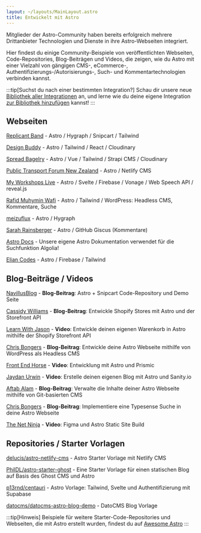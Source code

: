 ```yaml
---
layout: ~/layouts/MainLayout.astro
title: Entwickelt mit Astro
---
```


Mitglieder der Astro-Community haben bereits erfolgreich mehrere Drittanbieter Technologien und Dienste in ihre Astro-Webseiten integriert.

Hier findest du einige Community-Beispiele von veröffentlichten Webseiten, Code-Repositories, Blog-Beiträgen und Videos, die zeigen, wie du Astro mit einer Vielzahl von gängigen CMS-, eCommerce-, Authentifizierungs-/Autorisierungs-, Such- und Kommentartechnologien verbinden kannst.

:::tip[Suchst du nach einer bestimmten Integration?]
Schau dir unsere neue [Bibliothek aller Integrationen](https://astro.build/integrations/) an, und lerne wie du deine eigene Integration [zur Bibliothek hinzufügen](/de/guides/publish-to-npm/#integrations-library) kannst!
:::


## Webseiten

[Replicant Band](https://replicant.band/) - Astro / Hygraph / Snipcart / Tailwind

[Design Buddy](https://design-buddy.netlify.app/) - Astro / Tailwind / React / Cloudinary

[Spread Bagelry](https://spreadbagelry.com/) - Astro / Vue / Tailwind / Strapi CMS / Cloudinary

[Public Transport Forum New Zealand](https://publictransportforum.nz/articles) - Astro / Netlify CMS

[My Workshops Live](https://myworkshops.live/) - Astro / Svelte / Firebase / Vonage / Web Speech API / reveal.js

[Rafid Muhymin Wafi](https://softhardsystem.com/) -  Astro / Tailwind / WordPress: Headless CMS, Kommentare, Suche

[meizuflux](https://meizuflux.com/) - Astro / Hygraph

[Sarah Rainsberger](https://www.rainsberger.ca/) - Astro / GitHub Giscus (Kommentare)

[Astro Docs](https://github.com/withastro/docs) - Unsere eigene Astro Dokumentation verwendet für die Suchfunktion Algolia!

[Elian Codes](https://www.elian.codes/) - Astro / Firebase / Tailwind


## Blog-Beiträge / Videos

[NavillusBlog](https://navillus.dev/blog/astro-plus-snipcart) - **Blog-Beitrag**: Astro + Snipcart Code-Repository und Demo Seite

[Cassidy Williams](https://www.netlify.com/blog/2021/07/23/build-a-modern-shopping-site-with-astro-and-serverless-functions/) - **Blog-Beitrag**: Entwickle Shopify Stores mit Astro und der Storefront API

[Learn With Jason](https://youtube.com/watch?v=FJOJmKFngLI) - **Video**: Entwickle deinen eigenen Warenkorb in Astro mithilfe der Shopify Storefront API

[Chris Bongers](https://blog.openreplay.com/building-an-astro-website-with-wordpress-as-a-headless-cms) - **Blog-Beitrag**: Entwickle deine Astro Webseite mithilfe von WordPress als Headless CMS

[Front End Horse](https://www.youtube.com/watch?v=qFUfuDSLdxM) - **Video**: Entwicklung mit Astro und Prismic

[Jaydan Urwin](https://www.youtube.com/watch?v=-jAWLTfsSQw) - **Video**: Erstelle deinen eigenen Blog mit Astro und Sanity.io

[Aftab Alam](https://aalam.vercel.app/blog/astro-and-git-cms-netlify) - **Blog-Beitrag**: Verwalte die Inhalte deiner Astro Webseite mithilfe von Git-basierten CMS

[Chris Bongers](https://aviyel.com/post/1006/adding-typesense-search-to-an-astro-static-generated-website) - **Blog-Beitrag**: Implementiere eine Typesense Suche in deine Astro Webseite

[The Net Ninja](https://www.youtube.com/playlist?list=PL4cUxeGkcC9hZm9NYpd4G-jhoeEk0ls--) - **Video**: Figma und Astro Static Site Build


## Repositories / Starter Vorlagen

[delucis/astro-netlify-cms](https://github.com/delucis/astro-netlify-cms) - Astro Starter Vorlage mit Netlify CMS

[PhilDL/astro-starter-ghost](https://github.com/PhilDL/astro-starter-ghost) - Eine Starter Vorlage für einen statischen Blog auf Basis des Ghost CMS und Astro

[p13rnd/centauri](https://github.com/p13rnd/centauri) - Astro Vorlage: Tailwind, Svelte und Authentifizierung mit Supabase

[datocms/datocms-astro-blog-demo](https://github.com/datocms/datocms-astro-blog-demo) - DatoCMS Blog Vorlage


:::tip[Hinweis]
Beispiele für weitere Starter-Code-Repositories und Webseiten, die mit Astro erstellt wurden, findest du auf [Awesome Astro](https://github.com/one-aalam/awesome-astro#%E2%84%B9%EF%B8%8F-repositoriesstarter-kitscomponents)
:::

